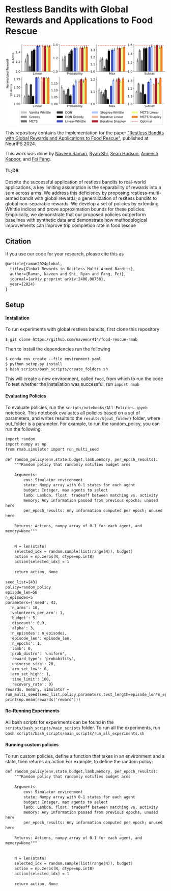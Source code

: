 # Restless Bandits with Global Rewards and Applications to Food Rescue
![Paper Overview](img/main_results_2.png)

This repository contains the implementation for the paper ["Restless Bandits with Global Rewards and Applications to Food Rescue"](https://arxiv.org/abs/2406.00738), published at NeurIPS 2024.

This work was done by [Naveen Raman](https://naveenraman.com/), [Ryan Shi](https://ryanzshi.github.io), [Sean Hudson](https://www.linkedin.com/in/sean-hudson-ba9b8759/), [Ameesh Kapoor](https://www.linkedin.com/in/ameeshkapoor/), and [Fei Fang](https://feifang.info). 

#### TL;DR 

Despite the successful application of restless bandits to real-world applications, a key limiting assumption is the separability of rewards into a sum across arms. 
We address this deficiency by proposing restless-multi-armed bandit with global rewards, a generalization of resltess bandits to global non-separable rewards. 
We develop a set of policies by extending Whittle indices and prove approximation  bounds for these policies. 
Empirically, we demonstrate that our proposed policies outperform baselines with synthetic data and demonstrate how methodological improvements can improve trip completion rate in food rescue

## Citation
If you use our code for your research, please cite this as
```
@article{raman2024global,
  title={Global Rewards in Restless Multi-Armed Bandits},
  author={Raman, Naveen and Shi, Ryan and Fang, Fei},
  journal={arXiv preprint arXiv:2406.00738},
  year={2024}
}
```
## Setup

#### Installation
To run experiments with global restless bandits, first clone this repository

```$ git clone https://github.com/naveenr414/food-rescue-rmab``` 

Then to install the dependencies run the following
```
$ conda env create --file environment.yaml
$ python setup.py install
$ bash scripts/bash_scripts/create_folders.sh
```

This will create a new environment, called `food`, from which to run the code
To test whether the installation was successful, run 
```import rmab```

#### Evaluating Policies
To evaluate policies, run the `scripts/notebooks/All Policies.ipynb` notebook. 
This notebook evaluates all policies based on a set of parameters, and writes results to the `results/${out_folder}` folder, where out_folder is a parameter. 
For example, to run the random_policy, you can run the following: 
```
import random 
import numpy as np
from rmab.simulator import run_multi_seed

def random_policy(env,state,budget,lamb,memory, per_epoch_results):
    """Random policy that randomly notifies budget arms
    
    Arguments:
        env: Simulator environment
        state: Numpy array with 0-1 states for each agent
        budget: Integer, max agents to select
        lamb: Lambda, float, tradeoff between matching vs. activity
        memory: Any information passed from previous epochs; unused here
        per_epoch_results: Any information computed per epoch; unused here
    
    Returns: Actions, numpy array of 0-1 for each agent, and memory=None"""


    N = len(state)
    selected_idx = random.sample(list(range(N)), budget)
    action = np.zeros(N, dtype=np.int8)
    action[selected_idx] = 1

    return action, None

seed_list=[43]
policy=random_policy
episode_len=50
n_episodes=5
parameters={'seed': 43,
  'n_arms': 10,
  'volunteers_per_arm': 1,
  'budget': 5,
  'discount': 0.9,
  'alpha': 3,
  'n_episodes': n_episodes,
  'episode_len': episode_len,
  'n_epochs': 1,
  'lamb': 0,
  'prob_distro': 'uniform',
  'reward_type': 'probability',
  'universe_size': 20,
  'arm_set_low': 0,
  'arm_set_high': 1,
  'time_limit': 100,
  'recovery_rate': 0}
rewards, memory, simulator = run_multi_seed(seed_list,policy,parameters,test_length=episode_len*n_episodes)
print(np.mean(rewards['reward']))
```

#### Re-Running Experiments
All bash scripts for experiments can be found in the `scripts/bash_scripts/main_scripts` folder. 
To run all the experiments, run `bash scripts/bash_scripts/main_scripts/run_all_experiments.sh`

#### Running custom policies
To run custom policies, define a function that takes in an environment and a state, then returns an action
For example, to define the random policy: 
```
def random_policy(env,state,budget,lamb,memory, per_epoch_results):
    """Random policy that randomly notifies budget arms
    
    Arguments:
        env: Simulator environment
        state: Numpy array with 0-1 states for each agent
        budget: Integer, max agents to select
        lamb: Lambda, float, tradeoff between matching vs. activity
        memory: Any information passed from previous epochs; unused here
        per_epoch_results: Any information computed per epoch; unused here
    
    Returns: Actions, numpy array of 0-1 for each agent, and memory=None"""


    N = len(state)
    selected_idx = random.sample(list(range(N)), budget)
    action = np.zeros(N, dtype=np.int8)
    action[selected_idx] = 1

    return action, None
```